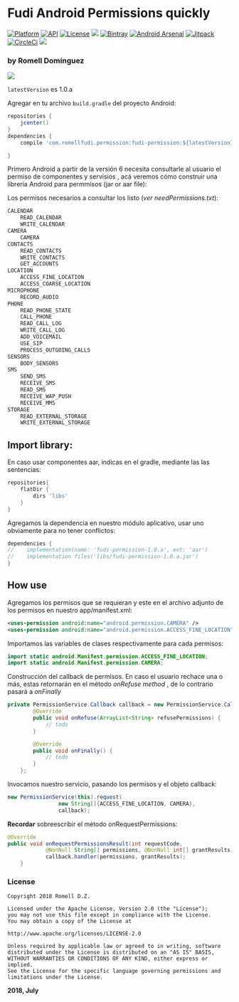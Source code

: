 # Fudi Android Permissions quickly 

[![Platform](https://img.shields.io/badge/platform-android-brightgreen.svg)](https://developer.android.com/index.html)
[![API](https://img.shields.io/badge/API-23%2B-brightgreen.svg?style=flat)](https://android-arsenal.com/api?level=23)
[![License](https://img.shields.io/badge/license-Apache%202.0-blue.svg)](https://github.com/romellfudi/FudiPermission/blob/master/LICENSE)
[![](https://github.com/romellfudi/FudiPermission/workflows/Android%20CI/badge.svg)](https://github.com/romellfudi/FudiPermission/actions)
[![Bintray](https://img.shields.io/bintray/v/romllz489/maven/fudi-annotation.svg)](https://bintray.com/romllz489/maven/fudi-permission)
[![Android Arsenal]( https://img.shields.io/badge/Android%20Arsenal-Fudi%20Permisions-green.svg?style=flat )]( https://android-arsenal.com/details/1/7105 )
[![Jitpack](https://jitpack.io/v/romellfudi/FudiPermission.svg)](https://jitpack.io/#romellfudi/FudiPermission)
[![CircleCi](https://img.shields.io/circleci/project/github/romellfudi/FudiPermission.svg)](https://circleci.com/gh/romellfudi/FudiPermission/tree/master)
[![](https://img.shields.io/badge/language-EN-blue.svg)](./)

### by Romell Domínguez
[![](snapshot/icono.png)](https://www.romellfudi.com/)

`latestVersion` es 1.0.a

Agregar en tu archivo `build.gradle` del proyecto Android:

```groovy
repositories {
    jcenter()
}
dependencies {
    compile 'com.romellfudi.permission:fudi-permission:${latestVersion}'

}
```

Primero Android a partir de la versión 6 necesita consultarle al usuario el permiso de componentes y servisios , acá veremos cómo construir una libreria Android para permmisos (jar or aar file):

Los permisos necesarios a consultar los listo (*ver needPermissions.txt*):

```txt
CALENDAR
    READ_CALENDAR
    WRITE_CALENDAR
CAMERA
    CAMERA
CONTACTS
    READ_CONTACTS
    WRITE_CONTACTS
    GET_ACCOUNTS
LOCATION
    ACCESS_FINE_LOCATION
    ACCESS_COARSE_LOCATION
MICROPHONE
    RECORD_AUDIO
PHONE
    READ_PHONE_STATE
    CALL_PHONE
    READ_CALL_LOG
    WRITE_CALL_LOG
    ADD_VOICEMAIL
    USE_SIP
    PROCESS_OUTGOING_CALLS
SENSORS
    BODY_SENSORS
SMS
    SEND_SMS
    RECEIVE_SMS
    READ_SMS
    RECEIVE_WAP_PUSH
    RECEIVE_MMS
STORAGE
    READ_EXTERNAL_STORAGE
    WRITE_EXTERNAL_STORAGE
```

## Import library:

En caso usar componentes aar, indicas en el gradle, mediante las las sentencias:

```gradle
repositories{
    flatDir {
        dirs 'libs'
    }
}
```

Agregamos la dependencia en nuestro módulo aplicativo, usar uno obviamente para no tener conflictos:

```gradle
dependencies {
//    implementation(name: 'fudi-permission-1.0.a', ext: 'aar')
//    implementation files('libs/fudi-permission-1.0.a.jar')
}
```


## How use

Agregamos los permisos que se requieran y este en el archivo adjunto de los permisos en nuestro app/manifest.xml:

```xml
<uses-permission android:name="android.permission.CAMERA" />
<uses-permission android:name="android.permission.ACCESS_FINE_LOCATION" />
```

Importamos las variables de clases respectivamente para cada permisos:

```java
import static android.Manifest.permission.ACCESS_FINE_LOCATION;
import static android.Manifest.permission.CAMERA;
```

Construcción del callback de permisos. En caso el usuario rechace una o más, estas retornarán en el método *onRefuse method* , de lo contrario pasará a *onFinally*

```java
private PermissionService.Callback callback = new PermissionService.Callback() {
        @Override
        public void onRefuse(ArrayList<String> refusePermissions) {
            // todo
        }

        @Override
        public void onFinally() {
            // todo
        }
    };
```

Invocamos nuestro servicio, pasando los permisos y el objeto callback:

```java
new PermissionService(this).request(
                new String[]{ACCESS_FINE_LOCATION, CAMERA},
                callback);
```

**Recordar** sobreescribir el método onRequestPermissions:

```java
@Override
public void onRequestPermissionsResult(int requestCode, 
            @NonNull String[] permissions, @NonNull int[] grantResults) {
            callback.handler(permissions, grantResults);
    }
```

### License
```
Copyright 2018 Romell D.Z.

Licensed under the Apache License, Version 2.0 (the "License");
you may not use this file except in compliance with the License.
You may obtain a copy of the License at

http://www.apache.org/licenses/LICENSE-2.0

Unless required by applicable law or agreed to in writing, software
distributed under the License is distributed on an "AS IS" BASIS,
WITHOUT WARRANTIES OR CONDITIONS OF ANY KIND, either express or implied.
See the License for the specific language governing permissions and
limitations under the License.
```

**2018, July**

<style>
img[src*='#center'] { 
    width:500px;
    display: block;
    margin: auto;
}
</style>